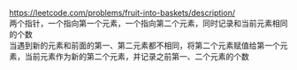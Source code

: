https://leetcode.com/problems/fruit-into-baskets/description/  
两个指针，一个指向第一个元素，一个指向第二个元素，同时记录和当前元素相同的个数  
当遇到新的元素和前面的第一、第二元素都不相同，将第二个元素赋值给第一个元素，当前元素作为新的第二个元素，并记录之前第一、二个元素的个数